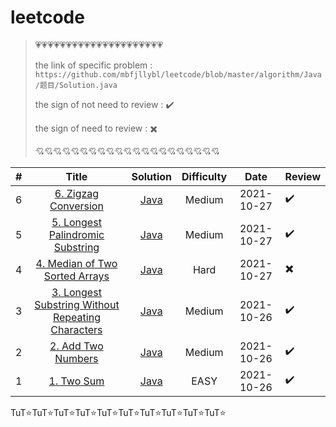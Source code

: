 # leetcode

> :heartpulse::heartpulse::heartpulse::heartpulse::heartpulse::heartpulse::heartpulse::heartpulse::heartpulse::heartpulse::heartpulse::heartpulse::heartpulse::heartpulse::heartpulse::heartpulse::heartpulse::heartpulse::heartpulse::heartpulse::heartpulse:
>
> the link of specific problem : ``https://github.com/mbfjllybl/leetcode/blob/master/algorithm/Java/题目/Solution.java``
>
> the sign of not need to review : :heavy_check_mark:
>
> the sign of need to review : :heavy_multiplication_x:
>
> :cupid::cupid::cupid::cupid::cupid::cupid::cupid::cupid::cupid::cupid::cupid::cupid::cupid::cupid::cupid::cupid::cupid::cupid::cupid::cupid::cupid:

| # | Title | Solution | Difficulty | Date | Review |
| :---: | :---: | :---: | :---: | :---: | ----- |
| 6 | [6. Zigzag Conversion](https://leetcode.com/problems/zigzag-conversion) | [Java](https://github.com/mbfjllybl/leetcode/blob/master/algorithm/Java/zigzagConversion/Solution.java) | Medium | 2021-10-27 | :heavy_check_mark: |
| 5 | [5. Longest Palindromic Substring](https://leetcode.com/problems/longest-palindromic-substring) | [Java](https://github.com/mbfjllybl/leetcode/blob/master/algorithm/Java/longestPalindromicSubstring/Solution.java) | Medium | 2021-10-27 | :heavy_check_mark: |
| 4 | [4. Median of Two Sorted Arrays](https://leetcode.com/problems/median-of-two-sorted-arrays) | [Java](https://github.com/mbfjllybl/leetcode/blob/master/algorithm/Java/medianOfTwoSortedArrays/Solution.java) | Hard | 2021-10-27 | :heavy_multiplication_x: |
| 3 | [3. Longest Substring Without Repeating Characters](https://leetcode.com/problems/longest-substring-without-repeating-characters) | [Java](https://github.com/mbfjllybl/leetcode/blob/master/algorithm/Java/longestSubstringWithoutRepeatingCharacters/Solution.java) | Medium | 2021-10-26 | :heavy_check_mark: |
| 2 | [2. Add Two Numbers](https://leetcode.com/problems/add-two-numbers) | [Java](https://github.com/mbfjllybl/leetcode/blob/master/algorithm/Java/addTwoNumbers/Solution.java) | Medium | 2021-10-26 | :heavy_check_mark: |
| 1 | [1. Two Sum](https://leetcode.com/problems/two-sum) | [Java](https://github.com/mbfjllybl/leetcode/blob/master/algorithm/Java/twoSum/Solution.java) | EASY | 2021-10-26 | :heavy_check_mark: |


TuT:star:TuT:star:TuT:star:TuT:star:TuT:star:TuT:star:TuT:star:TuT:star:TuT:star:TuT:star:

